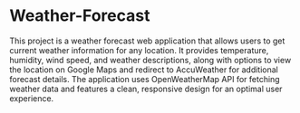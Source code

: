 # Weather-Forecast

This project is a weather forecast web application that allows users to get current weather information for any location. It provides temperature, humidity, wind speed, and weather descriptions, along with options to view the location on Google Maps and redirect to AccuWeather for additional forecast details. The application uses OpenWeatherMap API for fetching weather data and features a clean, responsive design for an optimal user experience.
